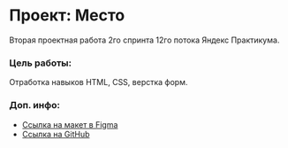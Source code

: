 # Проект: Место

Вторая проектная работа 2го спринта 12го потока Яндекс Практикума.
### Цель работы:
Отработка навыков HTML, CSS, верстка форм.

### Доп. инфо:
* [Ссылка на макет в Figma](https://www.figma.com/file/2cn9N9jSkmxD84oJik7xL7/JavaScript.-Sprint-4?node-id=0%3A1)
* [Ссылка на GitHub](https://github.com/Virshinia/mesto-project)

